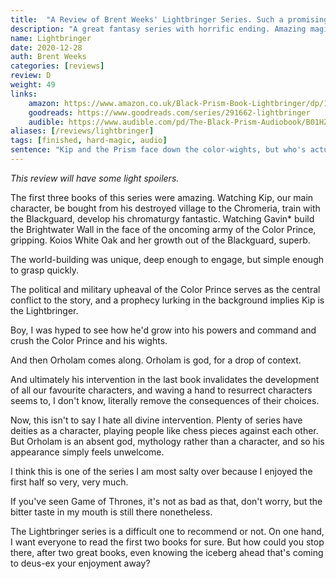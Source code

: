 ```yaml
---
title:  "A Review of Brent Weeks' Lightbringer Series. Such a promising beginning with such an awful ending."
description: "A great fantasy series with horrific ending. Amazing magic system though."
name: Lightbringer
date: 2020-12-28
auth: Brent Weeks
categories: [reviews]
review: D
weight: 49
links:
    amazon: https://www.amazon.co.uk/Black-Prism-Book-Lightbringer/dp/1841499048
    goodreads: https://www.goodreads.com/series/291662-lightbringer
    audible: https://www.audible.com/pd/The-Black-Prism-Audiobook/B01HZXFARW
aliases: [/reviews/lightbringer]
tags: [finished, hard-magic, audio]
sentence: "Kip and the Prism face down the color-wights, but who's actually in the right?"
---
```


*This review will have some light spoilers.*

The first three books of this series were amazing. Watching Kip, our main character, be bought from his destroyed village to the Chromeria, train with the Blackguard, develop his chromaturgy fantastic. Watching Gavin* build the Brightwater Wall in the face of the oncoming army of the Color Prince, gripping. Koios White Oak and her growth out of the Blackguard, superb.

The world-building was unique, deep enough to engage, but simple enough to grasp quickly. 

The political and military upheaval of the Color Prince serves as the central conflict to the story, and a prophecy lurking in the background implies Kip is the Lightbringer. 

Boy, I was hyped to see how he'd grow into his powers and command and crush the Color Prince and his wights. 

And then Orholam comes along. Orholam is god, for a drop of context.

And ultimately his intervention in the last book invalidates the development of all our favourite characters, and waving a hand to resurrect characters seems to, I don't know, literally remove the consequences of their choices.

Now, this isn't to say I hate all divine intervention. Plenty of series have deities as a character, playing people like chess pieces against each other. But Orholam is an absent god, mythology rather than a character, and so his appearance simply feels unwelcome.

I think this is one of the series I am most salty over because I enjoyed the first half so very, very much.

If you've seen Game of Thrones, it's not as bad as that, don't worry, but the bitter taste in my mouth is still there nonetheless.

The Lightbringer series is a difficult one to recommend or not. On one hand, I want everyone to read the first two books for sure. But how could you stop there, after two great books, even knowing the iceberg ahead that's coming to deus-ex your enjoyment away?